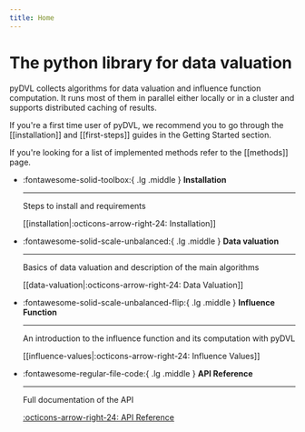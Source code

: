 ```yaml
---
title: Home
---
```


# The python library for data valuation

pyDVL collects algorithms for data valuation and influence function computation.
It runs most of them in parallel either locally or in a cluster and supports
distributed caching of results.

If you're a first time user of pyDVL, we recommend you to go through the
[[installation]] and [[first-steps]] guides in the Getting Started section.

If you're looking for a list of implemented methods refer to the
[[methods]] page.

<div class="grid cards" markdown>

-   :fontawesome-solid-toolbox:{ .lg .middle } __Installation__

    ---
    Steps to install and requirements

    [[installation|:octicons-arrow-right-24: Installation]]

-   :fontawesome-solid-scale-unbalanced:{ .lg .middle } __Data valuation__

    ---

    Basics of data valuation and description of the main algorithms

    [[data-valuation|:octicons-arrow-right-24: Data Valuation]]

-   :fontawesome-solid-scale-unbalanced-flip:{ .lg .middle } __Influence Function__

    ---

    An introduction to the influence function and its computation with pyDVL

    [[influence-values|:octicons-arrow-right-24: Influence Values]]

-   :fontawesome-regular-file-code:{ .lg .middle } __API Reference__

    ---

    Full documentation of the API

    [:octicons-arrow-right-24: API Reference](api/pydvl/)

</div>
